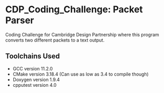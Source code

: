 # CDP_Coding_Challenge: Packet Parser

Coding Challenge for Cambridge Design Partnership where this program converts
two different packets to a text output.

## Toolchains Used
- GCC version 11.2.0
- CMake version 3.18.4 (Can use as low as 3.4 to compile though)
- Doxygen version 1.9.4
- cpputest version 4.0

